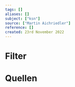 ```yaml
---
tags: []
aliases: []
subject: ["ksn"]
source: ["Martin Aichriedler"]
reference: []
created: 23rd November 2022
---
```


# Filter


# Quellen